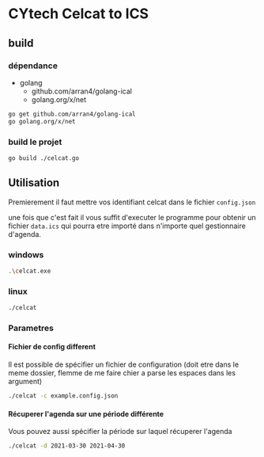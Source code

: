 # CYtech Celcat to ICS

## build

### dépendance

- golang
  - github.com/arran4/golang-ical
  - golang.org/x/net

``` sh
go get github.com/arran4/golang-ical
go golang.org/x/net
```

### build le projet

``` sh
go build ./celcat.go
```

## Utilisation

Premierement il faut mettre vos identifiant celcat dans le fichier `config.json`

une fois que c'est fait il vous suffit d'executer le programme pour obtenir un fichier `data.ics` qui pourra etre importé dans n'importe quel gestionnaire d'agenda.

### windows

```sh
.\celcat.exe
```

### linux

```sh
./celcat
```

### Parametres

#### Fichier de config different

Il est possible de spécifier un fichier de configuration (doit etre dans le meme dossier, flemme de me faire chier a parse les espaces dans les argument)

```sh
./celcat -c example.config.json
```

#### Récuperer l'agenda sur une période différente

Vous pouvez aussi spécifier la période sur laquel récuperer l'agenda

```sh
./celcat -d 2021-03-30 2021-04-30
```